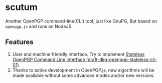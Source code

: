 scutum
======

Another OpenPGP command-line(CLI) tool, just like GnuPG, But based on
`openpgp.js` and runs on NodeJS.


Features
--------

1. User and machine friendly interface. Try to implement [Stateless OpenPGP
Command Line Interface (draft-dkg-openpgp-stateless-cli-01)](https://tools.ietf.org/html/draft-dkg-openpgp-stateless-cli-01).
2. Thanks to active development in OpenPGP.js, new algorithms will be made
    available without some advanced modes and/or new versions.

